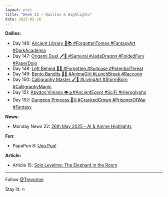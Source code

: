 ```yaml
---
layout: post
title: "Week 22 – Dailies & Highlights"
date: 2025-05-26
---
```


**Dailies:**
- Day 146: [Ancient Library 📜📚 #ForgottenTomes #FantasyArt #DarkAcademia](https://x.com/Trevorion/status/1927034306867712153)
- Day 147: [Origami Duel 🗡️🐉 #Samurai #JadeDragon #FoldedFury #PaperDojo](https://x.com/Trevorion/status/1927388131499614383)
- Day 148: [Left Behind 🧳🚉 #Forgotten #Suitcase #PotentialThreat](https://x.com/Trevorion/status/1927845214414115261)
- Day 149: [Bento Bandits 🍱🦝 #AnimeGirl #LunchBreak #Raccoon](https://x.com/Trevorion/status/1928135011099631684)
- Day 150: [Calligraphy Master 🖌️🐯 #LivingArt #StormBorn #CalligraphyMagic ](https://x.com/Trevorion/status/1928479326397251801)
- Day 151: [Abydos Vimana 👁️🛸#AncientEgypt #SciFi #Hieroglyphs](https://x.com/Trevorion/status/1928863983269748769)
- Day 152: [Dungeon Princess 👑⛓️ #CrackedCrown #PrisonerOfWar #Fantasy ](https://x.com/Trevorion/status/1929081485744566751)

**News:**  
- Monday News 22: [26th May 2025 - AI & Anime Highlights](https://x.com/Trevorion/status/1926944669063147876)

**Fun:**  
- PapaPun 8: [Uno Pun!](https://x.com/Trevorion/status/1927056736235495535/photo/1)

**Article:**  
- Article 15: [Solo Leveling:  The Elephant in the Room](https://x.com/Trevorion/status/1927831126590246921)

---
Follow [@Trevorion](https://x.com/Trevorion)

Stay lit. 🔥
